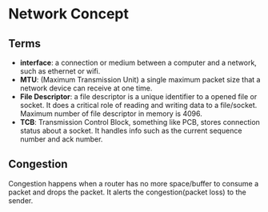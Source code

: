 # Network Concept
## Terms
- **interface**: a connection or medium between a computer and a network, such as ethernet or wifi.
- **MTU**: (Maximum Transmission Unit) a single maximum packet size that a network device can receive at one time.
- **File Descriptor**: a file descriptor is a unique identifier to a opened file or socket. It does a critical role of reading and writing data to a file/socket. Maximum number of file descriptor in memory is 4096.
- **TCB**: Transmission Control Block, something like PCB, stores connection status about a socket. It handles info such as the current sequence number and ack number.

## Congestion
 Congestion happens when a router has no more space/buffer to consume a packet and drops the packet. It alerts the congestion(packet loss) to the sender.  